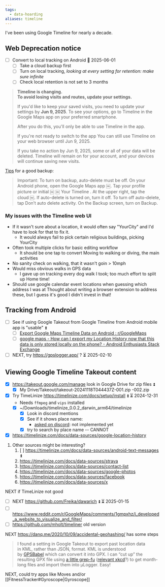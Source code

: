 ```yaml
---
tags:
  - data-hoarding
aliases: timeline
---
```

I've been using Google Timeline for nearly a decade.

## Web Deprecation notice
- [ ] Convert to local tracking on Android 📅 2025-06-01 
	- [ ] Take a cloud backup first
	- [ ] Turn on local tracking, *looking at every setting for retention: make sure infinite*
	- [ ] Check local retention is not set to 3 months

> **Timeline is changing.**  
> **To avoid losing visits and routes, update your settings.**
> 
> If you'd like to keep your saved visits, you need to update your settings by **Jun 9, 2025**. To see your options, go to Timeline in the Google Maps app on your preferred smartphone.
> 
> After you do this, you'll only be able to use Timeline in the app.
> 
> If you're not ready to switch to the app
> You can still use Timeline on your web browser until Jun 9, 2025.
> 
> If you take no action by Jun 9, 2025, some or all of your data will be deleted. Timeline will remain on for your account, and your devices will continue saving new visits.

[Tips](https://www.reddit.com/r/GooglePixel/comments/1hdi88i/comment/m1xakgz/) for a good backup:

> Important: To turn on backup, auto-delete must be off.
> On your Android phone, open the Google Maps app ￼.
> Tap your profile picture or initial ￼ ￼ Your Timeline .
> At the upper right, tap the cloud ￼.
> If auto-delete is turned on, turn it off.
> To turn off auto-delete, tap Don’t auto delete activity.
> On the Backup screen, turn on Backup.

### My issues with the Timeline web UI
- If it wasn't sure about a location, it would often say "YourCity" and I'd have to look for that to fix it.
	- It would always fail to pick certain religious buildings, picking YourCity
- Often took multiple clicks for basic editing workflow
	- It should be one tap to convert Moving to walking or diving, the main activities
- No sanity check on walking, that it wasn't goin > 10mph
- Would miss obvious walks in GPS data
	- I gave up on tracking every dog walk I took; too much effort to split up Home time!
- Should use google calendar event locations when guessing which address I was at
Thought about writing a browser extension to address these, but I guess it's good I didn't invest in that!
## Tracking from Android
- [ ] See if using Google Takeout from Google Timeline from Android mobile app is "usable" ⏫ 
	- [ ] [Export Google Maps Timeline Data on Android : r/GoogleMaps](https://www.reddit.com/r/GoogleMaps/comments/1chlsst/export_google_maps_timeline_data_on_android/)
	- [ ] [google maps - How can I export my Location History now that this data is only stored locally on the phone? - Android Enthusiasts Stack Exchange](https://android.stackexchange.com/questions/257663/how-can-i-export-my-location-history-now-that-this-data-is-only-stored-locally-o?answertab=scoredesc#tab-top)
- [ ] NEXT, try https://gpslogger.app/ ? ⏳ 2025-02-10 
## Viewing Google Timeline Takeout content
- [x] https://takeout.google.com/manage look in Google Drive for zip files ⏫
	- [x] My Drive/Takeout/takeout-20241118T044437Z-001.zip -002.zip
 
- [x] Try TimeLinize https://timelinize.com/docs/setup/install ⏫ ⏳ 2024-12-31
	- Needs `ffmpeg` and `vips` installed
  - [x] ~/Downloads/timelinize_0.0.2_darwin_arm64/timelinize
	- [x] Look in discord mentions
	- [x] See if it shows place name:
		- [asked on discord](https://discord.com/channels/1063526777844158535/1324237836618039326/1324237836618039326): not implemented yet
	- [x] try to search by place name -- CANNOT
- [x] https://timelinize.com/docs/data-sources/google-location-history

1. Other sources might be interesting?
	1. [ ] https://timelinize.com/docs/data-sources/android-text-messages ⏫ 
	2. https://timelinize.com/docs/data-sources/strava
	3. https://timelinize.com/docs/data-sources/contact-list
	4. https://timelinize.com/docs/data-sources/google-photos
	5. https://timelinize.com/docs/data-sources/facebook
	6. https://timelinize.com/docs/data-sources/x

NEXT if TimeLinize not good
- [ ] NEXT https://github.com/Freika/dawarich ⏫ ⏳ 2025-01-15 
- [ ] https://www.reddit.com/r/GoogleMaps/comments/1gmpxhz/i_developed_a_website_to_visualize_and_filter/
- [ ] https://github.com/mholt/timeliner old version

NEXT
https://danq.me/2020/10/09/accidental-geohashing/ has some steps
>I found a setting in Google Takeout to export past location data in KML, rather than JSON, format. KML is understood by [GPSBabel](http://www.gpsbabel.org/) which can convert it into GPX. I can “cut up” the resulting GPX file using [a little grep-fu](https://gist.github.com/Dan-Q/311b032948189bf297da33e00dd62cc1) ([relevant xkcd](https://xkcd.com/208/)?) to get month-long files and import them into μLogger. Easy!

NEXT, could try apps like Moves and/or [[FitnessTracker#Gyroscope|Gyroscope]]